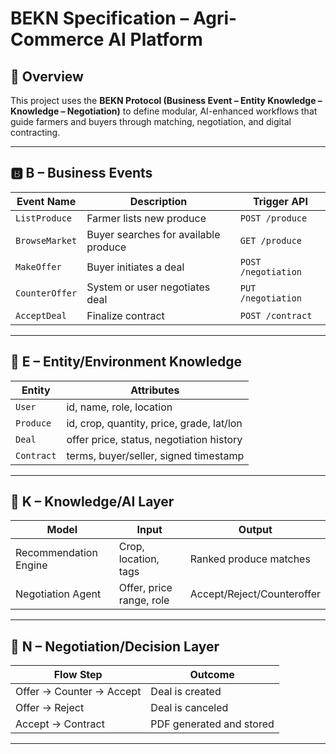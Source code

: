 # BEKN Specification – Agri-Commerce AI Platform

## 🧩 Overview
This project uses the **BEKN Protocol (Business Event – Entity Knowledge – Knowledge – Negotiation)** to define modular, AI-enhanced workflows that guide farmers and buyers through matching, negotiation, and digital contracting.

---

## 🅱️ B – Business Events

| Event Name          | Description                            | Trigger API       |
|---------------------|----------------------------------------|-------------------|
| `ListProduce`       | Farmer lists new produce               | `POST /produce`   |
| `BrowseMarket`      | Buyer searches for available produce   | `GET /produce`    |
| `MakeOffer`         | Buyer initiates a deal                 | `POST /negotiation` |
| `CounterOffer`      | System or user negotiates deal         | `PUT /negotiation` |
| `AcceptDeal`        | Finalize contract                      | `POST /contract`  |

---

## 🧠 E – Entity/Environment Knowledge

| Entity       | Attributes |
|--------------|------------|
| `User`       | id, name, role, location |
| `Produce`    | id, crop, quantity, price, grade, lat/lon |
| `Deal`       | offer price, status, negotiation history |
| `Contract`   | terms, buyer/seller, signed timestamp |

---

## 🧠 K – Knowledge/AI Layer

| Model                | Input                       | Output                     |
|----------------------|-----------------------------|----------------------------|
| Recommendation Engine| Crop, location, tags        | Ranked produce matches     |
| Negotiation Agent    | Offer, price range, role    | Accept/Reject/Counteroffer |

---

## 🔁 N – Negotiation/Decision Layer

| Flow Step      | Outcome |
|----------------|---------|
| Offer → Counter → Accept | Deal is created |
| Offer → Reject           | Deal is canceled |
| Accept → Contract        | PDF generated and stored |

---
